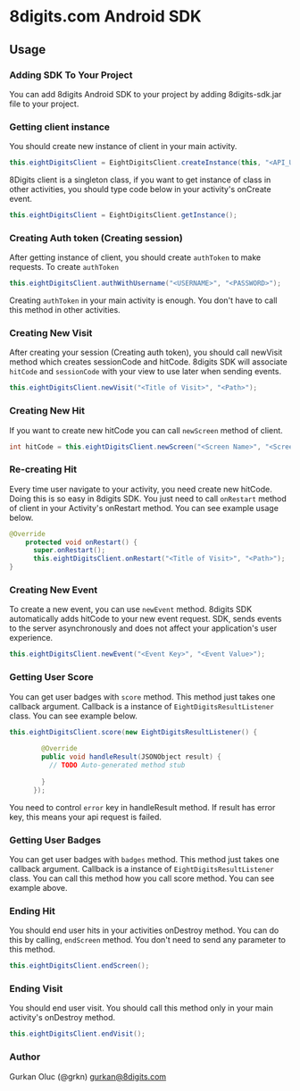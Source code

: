 # 8digits.com Android SDK

## Usage

### Adding SDK To Your Project
You can add 8digits Android SDK to your project by adding 8digits-sdk.jar file to your project.

### Getting client instance
You should create new instance of client in your main activity.

```java
this.eightDigitsClient = EightDigitsClient.createInstance(this, "<API_URL>", "<TRACKING_CODE>");
```

8Digits client is a singleton class, if you want to get instance of class in other activities, you should type code below in your activity's onCreate event.

```java
this.eightDigitsClient = EightDigitsClient.getInstance();
```

### Creating Auth token (Creating session)
After getting instance of client, you should create `authToken` to make requests. To create `authToken`

```java
this.eightDigitsClient.authWithUsername("<USERNAME>", "<PASSWORD>");
```

Creating `authToken` in your main activity is enough. You don't have to call this method in other activities.

### Creating New Visit
After creating your session (Creating auth token), you should call newVisit method which creates sessionCode and hitCode. 8digits SDK will associate `hitCode` and `sessionCode` with your view to use later when sending events. 

```java
this.eightDigitsClient.newVisit("<Title of Visit>", "<Path>");
```

### Creating New Hit
If you want to create new hitCode you can call ```newScreen``` method of client.

```java
int hitCode = this.eightDigitsClient.newScreen("<Screen Name>", "<Screen Path>");
```

### Re-creating Hit
Every time user navigate to your activity, you need create new hitCode. Doing this is so easy in 8digits SDK. You just need to call ```onRestart``` method of client in your Activity's onRestart method. You can see example usage below.

```java
@Override
    protected void onRestart() {
      super.onRestart();
      this.eightDigitsClient.onRestart("<Title of Visit>", "<Path>");
}
```

### Creating New Event
To create a new event, you can use ```newEvent``` method. 8digits SDK automatically adds hitCode to your new event request. SDK, sends events to the server asynchronously and does not affect your application's user experience.

```java
this.eightDigitsClient.newEvent("<Event Key>", "<Event Value>");
```

### Getting User Score
You can get user badges with ```score``` method. This method just takes one callback argument. Callback is a instance of ``EightDigitsResultListener`` class. You can see example below.

```java
this.eightDigitsClient.score(new EightDigitsResultListener() {
        
        @Override
        public void handleResult(JSONObject result) {
          // TODO Auto-generated method stub
          
        }
      });
```

You need to control ``error`` key in handleResult method. If result has error key, this means your api request is failed.

### Getting User Badges
You can get user badges with ```badges``` method. This method just takes one callback argument. Callback is a instance of ``EightDigitsResultListener`` class. You can call this method how you call score method. You can see example above.


### Ending Hit
You should end user hits in your activities onDestroy method. You can do this by calling, ``endScreen`` method. You don't need to send any parameter to this method. 

```java
this.eightDigitsClient.endScreen();
```

### Ending Visit
You should end user visit. You should call this method only in your main activity's onDestroy method. 

```java
this.eightDigitsClient.endVisit();
```

### Author

Gurkan Oluc (@grkn) <gurkan@8digits.com>






